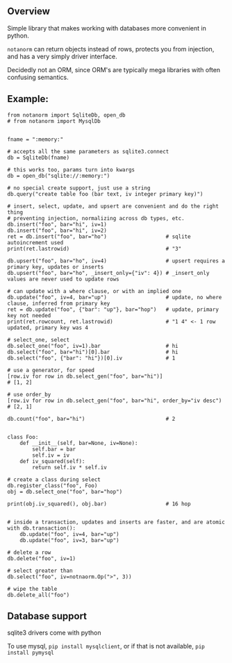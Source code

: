 ## Overview

Simple library that makes working with databases more convenient in python.

`notanorm` can return objects instead of rows, protects you from injection, and 
has a very simply driver interface.

Decidedly not an ORM, since ORM's are typically mega libraries with 
often confusing semantics.

## Example:


```
from notanorm import SqliteDb, open_db 
# from notanorm import MysqlDb 


fname = ":memory:"

# accepts all the same parameters as sqlite3.connect
db = SqliteDb(fname)

# this works too, params turn into kwargs
db = open_db("sqlite://:memory:")

# no special create support, just use a string
db.query("create table foo (bar text, iv integer primary key)")

# insert, select, update, and upsert are convenient and do the right thing
# preventing injection, normalizing across db types, etc.
db.insert("foo", bar="hi", iv=1)
db.insert("foo", bar="hi", iv=2)
ret = db.insert("foo", bar="ho")                   # sqlite autoincrement used
print(ret.lastrowid)                               # "3"

db.upsert("foo", bar="ho", iv=4)                   # upsert requires a primary key, updates or inserts
db.upsert("foo", bar="ho", _insert_only={"iv": 4}) # _insert_only values are never used to update rows

# can update with a where clause, or with an implied one
db.update("foo", iv=4, bar="up")                   # update, no where clause, inferred from primary key
ret = db.update("foo", {"bar": "up"}, bar="hop")   # update, primary key not needed
print(ret.rowcount, ret.lastrowid)                 # "1 4" <- 1 row updated, primary key was 4

# select_one, select
db.select_one("foo", iv=1).bar                     # hi
db.select("foo", bar="hi")[0].bar                  # hi
db.select("foo", {"bar": "hi"})[0].iv              # 1

# use a generator, for speed
[row.iv for row in db.select_gen("foo", bar="hi")]                      # [1, 2]

# use order_by
[row.iv for row in db.select_gen("foo", bar="hi", order_by="iv desc")   # [2, 1]

db.count("foo", bar="hi")                          # 2


class Foo:
    def __init__(self, bar=None, iv=None):
        self.bar = bar
        self.iv = iv
    def iv_squared(self):
        return self.iv * self.iv

# create a class during select
db.register_class("foo", Foo)
obj = db.select_one("foo", bar="hop")

print(obj.iv_squared(), obj.bar)                   # 16 hop


# inside a transaction, updates and inserts are faster, and are atomic
with db.transaction():
    db.update("foo", iv=4, bar="up")
    db.update("foo", iv=3, bar="up")

# delete a row
db.delete("foo", iv=1)

# select greater than
db.select("foo", iv=notnaorm.Op(">", 3))

# wipe the table
db.delete_all("foo")
```

## Database support

sqlite3 drivers come with python

To use mysql, `pip install mysqlclient`, or if that is not available, `pip install pymysql`
